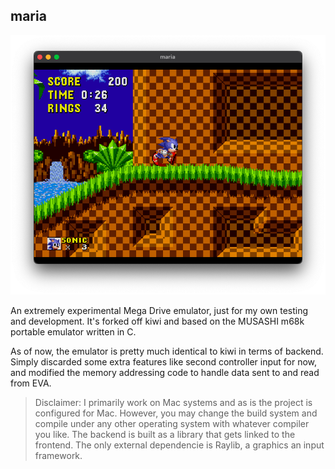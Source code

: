 ## maria

<p align="center">
  <img src="repores/sonic.png"/>
</p>

An extremely experimental Mega Drive emulator, just for my own testing and development. It's forked off kiwi and based on the MUSASHI m68k portable emulator written in C.

As of now, the emulator is pretty much identical to kiwi in terms of backend. Simply discarded some extra features like second controller input for now, and modified the memory addressing code to handle data sent to and read from EVA.

> Disclaimer: I primarily work on Mac systems and as is the project is configured for Mac. However, you may change the build system and compile under any other operating system with whatever compiler you like. The backend is built as a library that gets linked to the frontend. The only external dependencie is Raylib, a graphics an input framework.
